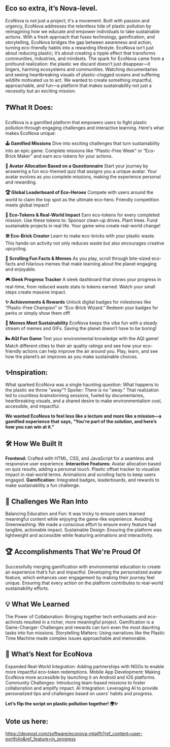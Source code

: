 ## Eco so extra, it’s Nova-level.

EcoNova is not just a project; it's a movement. Built with passion and urgency, EcoNova addresses the relentless tide of plastic pollution by reimagining how we educate and empower individuals to take sustainable actions. With a fresh approach that fuses technology, gamification, and storytelling, EcoNova bridges the gap between awareness and action, turning eco-friendly habits into a rewarding lifestyle.
EcoNova isn’t just about reducing plastic; it’s about creating a ripple effect that transforms communities, industries, and mindsets.
The spark for EcoNova came from a profound realization: the plastic we discard doesn’t just disappear—it lingers, harming ecosystems and communities. Watching documentaries and seeing heartbreaking visuals of plastic-clogged oceans and suffering wildlife motivated us to act. We wanted to create something impactful, approachable, and fun—a platform that makes sustainability not just a necessity but an exciting mission.

## ❓What It Does:
EcoNova is a gamified platform that empowers users to fight plastic pollution through engaging challenges and interactive learning.
Here's what makes EcoNova unique:

**🕹️ Gamified Missions**
Dive into exciting challenges that turn sustainability into an epic game. Complete missions like “Plastic-Free Week” or “Eco-Brick Maker” and earn eco-tokens for your actions.

**👾 Avatar Allocation Based on a Questionnaire**
Start your journey by answering a fun eco-themed quiz that assigns you a unique avatar.
Your avatar evolves as you complete missions, making the experience personal and rewarding.

**🏆 Global Leaderboard of Eco-Heroes**
Compete with users around the world to claim the top spot as the ultimate eco-hero. Friendly competition meets global impact!

**🌿 Eco-Tokens & Real-World Impact**
Earn eco-tokens for every completed mission. Use these tokens to:
Sponsor clean-up drives.
Plant trees.
Fund sustainable projects in real life.
Your game wins create real-world change!

**🛠️ Eco-Brick Creator**
Learn to make eco-bricks with your plastic waste. This hands-on activity not only reduces waste but also encourages creative upcycling.

**🎨 Scrolling Fun Facts & Memes**
As you play, scroll through bite-sized eco-facts and hilarious memes that make learning about the planet engaging and enjoyable.

**🎮 Sleek Progress Tracker**
A sleek dashboard that shows your progress in real-time, from reduced waste stats to tokens earned. Watch your small steps create massive impact.

**✨ Achievements & Rewards**
Unlock digital badges for milestones like “Plastic-Free Champion” or “Eco-Brick Wizard.” Redeem your badges for perks or simply show them off!

**🌟 Memes Meet Sustainability**
EcoNova keeps the vibe fun with a steady stream of memes and GIFs. Saving the planet doesn’t have to be boring!

**🌬️ AQI Fun Game**
Test your environmental knowledge with the AQI game! Match different cities to their air quality ratings and see how your eco-friendly actions can help improve the air around you. Play, learn, and see how the planet’s air improves as you make sustainable choices.

## ✨Inspiration:
What sparked EcoNova was a single haunting question: What happens to the plastic we throw "away"? Spoiler: There is no "away." That realization led to countless brainstorming sessions, fueled by documentaries, heartbreaking visuals, and a shared desire to make environmentalism cool, accessible, and impactful.

**We wanted EcoNova to feel less like a lecture and more like a mission—a gamified experience that** **says, “You're part of the solution, and here’s how you can win at it."**

## 🛠️ How We Built It
**Frontend:**
Crafted with HTML, CSS, and JavaScript for a seamless and responsive user experience.
**Interactive Features:**
Avatar allocation based on quiz results, adding a personal touch.
Plastic offset tracker to visualize impact in real-world terms.
Animations and scrolling facts to keep users engaged.
**Gamification:**
Integrated badges, leaderboards, and rewards to make sustainability a fun challenge.

## 💪 Challenges We Ran Into
Balancing Education and Fun: It was tricky to ensure users learned meaningful content while enjoying the game-like experience.
Avoiding Greenwashing: We made a conscious effort to ensure every feature had tangible, actionable impact.
Sustainable Design: Ensuring the platform was lightweight and accessible while featuring animations and interactivity.

## 🏆 Accomplishments That We're Proud Of
Successfully merging gamification with environmental education to create an experience that’s fun and impactful.
Developing the personalized avatar feature, which enhances user engagement by making their journey feel unique.
Ensuring that every action on the platform contributes to real-world sustainability efforts.

## 💡 What We Learned
The Power of Collaboration: Bringing together tech enthusiasts and eco-activists resulted in a richer, more meaningful project.
Gamification is a Game-Changer: Challenges and rewards can turn even the most daunting tasks into fun missions.
Storytelling Matters: Using narratives like the Plastic Time Machine made complex issues approachable and memorable.

## 🚀 What’s Next for EcoNova
Expanded Real-World Integration: Adding partnerships with NGOs to enable more impactful eco-token redemptions.
Mobile App Development: Making EcoNova more accessible by launching it on Android and iOS platforms.
Community Challenges: Introducing team-based missions to foster collaboration and amplify impact.
AI Integration: Leveraging AI to provide personalized tips and challenges based on users' habits and progress.

**Let’s flip the script on plastic pollution together! 🌍✨**

## Vote us here:
https://devpost.com/software/econova-mtajfh?ref_content=user-portfolio&ref_feature=in_progress
